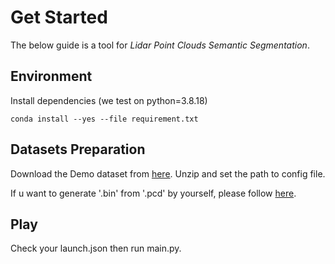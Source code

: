 # Get Started

The below guide is a tool for *Lidar Point Clouds Semantic Segmentation*.

## Environment

Install dependencies (we test on python=3.8.18)
```
conda install --yes --file requirement.txt
```
## Datasets Preparation

Download the Demo dataset from [here](https://pan.baidu.com/s/16Sjra5_u_Tc98OmmC0wlHQ). Unzip and set the path to config file. 

If u want to generate '.bin' from '.pcd' by yourself, please follow [here](https://github.com/ywh939/prepare_dust).

## Play

Check your launch.json then run main.py.
